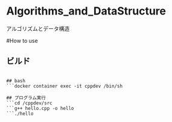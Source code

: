 # Algorithms_and_DataStructure
アルゴリズムとデータ構造

#How to use
## ビルド
```docker-compose up -d

## bash
```docker container exec -it cppdev /bin/sh    

## プログラム実行
```cd /cppdev/src
```g++ hello.cpp -o hello
```./hello


